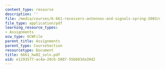 ```yaml
---
content_type: resource
description: ''
file: /media/courses/6-661-receivers-antennas-and-signals-spring-2003/e1293577ac4a20cb580755b683da39d2_6661_hw02_soln.pdf
file_type: application/pdf
learning_resource_types:
- Assignments
ocw_type: OCWFile
parent_title: Assignments
parent_type: CourseSection
resourcetype: Document
title: 6661_hw02_soln.pdf
uid: e1293577-ac4a-20cb-5807-55b683da39d2
---
```

